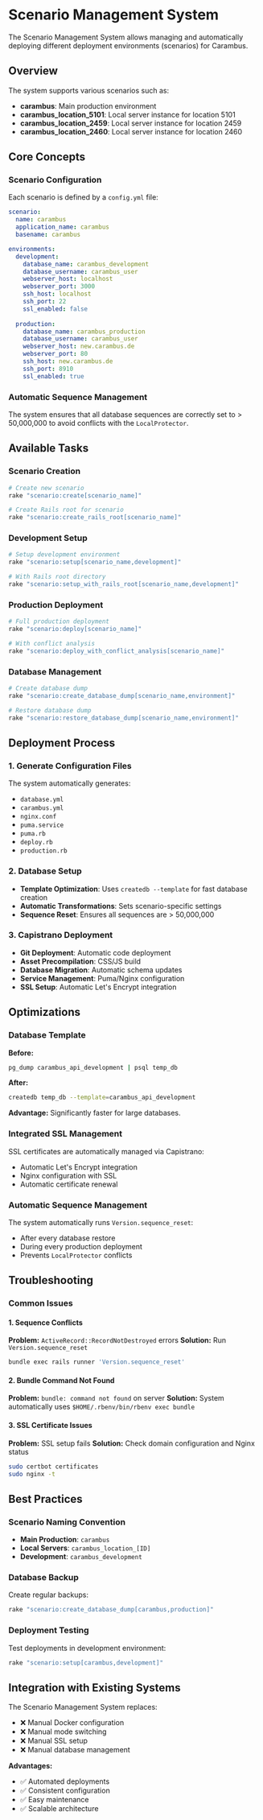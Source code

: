 # Scenario Management System

The Scenario Management System allows managing and automatically deploying different deployment environments (scenarios) for Carambus.

## Overview

The system supports various scenarios such as:
- **carambus**: Main production environment
- **carambus_location_5101**: Local server instance for location 5101
- **carambus_location_2459**: Local server instance for location 2459
- **carambus_location_2460**: Local server instance for location 2460

## Core Concepts

### Scenario Configuration

Each scenario is defined by a `config.yml` file:

```yaml
scenario:
  name: carambus
  application_name: carambus
  basename: carambus

environments:
  development:
    database_name: carambus_development
    database_username: carambus_user
    webserver_host: localhost
    webserver_port: 3000
    ssh_host: localhost
    ssh_port: 22
    ssl_enabled: false
    
  production:
    database_name: carambus_production
    database_username: carambus_user
    webserver_host: new.carambus.de
    webserver_port: 80
    ssh_host: new.carambus.de
    ssh_port: 8910
    ssl_enabled: true
```

### Automatic Sequence Management

The system ensures that all database sequences are correctly set to > 50,000,000 to avoid conflicts with the `LocalProtector`.

## Available Tasks

### Scenario Creation

```bash
# Create new scenario
rake "scenario:create[scenario_name]"

# Create Rails root for scenario
rake "scenario:create_rails_root[scenario_name]"
```

### Development Setup

```bash
# Setup development environment
rake "scenario:setup[scenario_name,development]"

# With Rails root directory
rake "scenario:setup_with_rails_root[scenario_name,development]"
```

### Production Deployment

```bash
# Full production deployment
rake "scenario:deploy[scenario_name]"

# With conflict analysis
rake "scenario:deploy_with_conflict_analysis[scenario_name]"
```

### Database Management

```bash
# Create database dump
rake "scenario:create_database_dump[scenario_name,environment]"

# Restore database dump
rake "scenario:restore_database_dump[scenario_name,environment]"
```

## Deployment Process

### 1. Generate Configuration Files

The system automatically generates:
- `database.yml`
- `carambus.yml`
- `nginx.conf`
- `puma.service`
- `puma.rb`
- `deploy.rb`
- `production.rb`

### 2. Database Setup

- **Template Optimization**: Uses `createdb --template` for fast database creation
- **Automatic Transformations**: Sets scenario-specific settings
- **Sequence Reset**: Ensures all sequences are > 50,000,000

### 3. Capistrano Deployment

- **Git Deployment**: Automatic code deployment
- **Asset Precompilation**: CSS/JS build
- **Database Migration**: Automatic schema updates
- **Service Management**: Puma/Nginx configuration
- **SSL Setup**: Automatic Let's Encrypt integration

## Optimizations

### Database Template

**Before:**
```bash
pg_dump carambus_api_development | psql temp_db
```

**After:**
```bash
createdb temp_db --template=carambus_api_development
```

**Advantage:** Significantly faster for large databases.

### Integrated SSL Management

SSL certificates are automatically managed via Capistrano:
- Automatic Let's Encrypt integration
- Nginx configuration with SSL
- Automatic certificate renewal

### Automatic Sequence Management

The system automatically runs `Version.sequence_reset`:
- After every database restore
- During every production deployment
- Prevents `LocalProtector` conflicts

## Troubleshooting

### Common Issues

#### 1. Sequence Conflicts

**Problem:** `ActiveRecord::RecordNotDestroyed` errors
**Solution:** Run `Version.sequence_reset`

```bash
bundle exec rails runner 'Version.sequence_reset'
```

#### 2. Bundle Command Not Found

**Problem:** `bundle: command not found` on server
**Solution:** System automatically uses `$HOME/.rbenv/bin/rbenv exec bundle`

#### 3. SSL Certificate Issues

**Problem:** SSL setup fails
**Solution:** Check domain configuration and Nginx status

```bash
sudo certbot certificates
sudo nginx -t
```

## Best Practices

### Scenario Naming Convention

- **Main Production**: `carambus`
- **Local Servers**: `carambus_location_[ID]`
- **Development**: `carambus_development`

### Database Backup

Create regular backups:
```bash
rake "scenario:create_database_dump[carambus,production]"
```

### Deployment Testing

Test deployments in development environment:
```bash
rake "scenario:setup[carambus,development]"
```

## Integration with Existing Systems

The Scenario Management System replaces:
- ❌ Manual Docker configuration
- ❌ Manual mode switching
- ❌ Manual SSL setup
- ❌ Manual database management

**Advantages:**
- ✅ Automated deployments
- ✅ Consistent configuration
- ✅ Easy maintenance
- ✅ Scalable architecture
